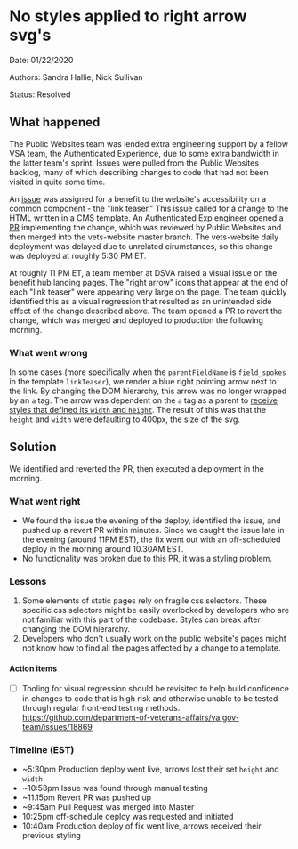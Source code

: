 # No styles applied to right arrow svg's

Date: 01/22/2020

Authors: Sandra Hallie, Nick Sullivan

Status: Resolved

## What happened
The Public Websites team was lended extra engineering support by a fellow VSA team, the Authenticated Experience, due to some extra bandwidth in the latter team's sprint. Issues were pulled from the Public Websites backlog, many of which describing changes to code that had not been visited in quite some time.

An [issue](https://github.com/department-of-veterans-affairs/va.gov-team/issues/3556) was assigned for a benefit to the website's accessibility on a common component - the "link teaser." This issue called for a change to the HTML written in a CMS template. An Authenticated Exp engineer opened a [PR](https://github.com/department-of-veterans-affairs/vets-website/pull/15698) implementing the change, which was reviewed by Public Websites and then merged into the vets-website master branch. The vets-website daily deployment was delayed due to unrelated cirumstances, so this change was deployed at roughly 5:30 PM ET.

At roughly 11 PM ET, a team member at DSVA raised a visual issue on the benefit hub landing pages. The "right arrow" icons that appear at the end of each "link teaser" were appearing very large on the page. The team quickly identified this as a visual regression that resulted as an unintended side effect of the change described above. The team opened a PR to revert the change, which was merged and deployed to production the following morning.

### What went wrong
In some cases (more specifically when the `parentFieldName` is `field_spokes` in the template `linkTeaser`), we render a blue right pointing arrow next to the link. By changing the DOM hierarchy, this arrow was no longer wrapped by an `a` tag.
The arrow was dependent on the `a` tag as a parent to [receive styles that defined its `width` and `height`](https://github.com/department-of-veterans-affairs/veteran-facing-services-tools/blob/8d39616e957cb44b6664a658b2c51dca8076fe7e/packages/formation/sass/modules/_m-hub-page-link-list.scss).
The result of this was that the `height` and `width` were defaulting to 400px, the size of the svg.

## Solution
We identified and reverted the PR, then executed a deployment in the morning.

### What went right
- We found the issue the evening of the deploy, identified the issue, and pushed up a revert PR within minutes. Since we caught the issue late in the evening (around 11PM EST), the fix went out with an off-scheduled deploy in the morning around 10.30AM EST.
- No functionality was broken due to this PR, it was a styling problem.

### Lessons
1. Some elements of static pages rely on fragile css selectors. These specific css selectors might be easily overlooked by developers who are not familiar with this part of the codebase. Styles can break after changing the DOM hierarchy.
1. Developers who don't usually work on the public website's pages might not know how to find all the pages affected by a change to a template.

#### Action items
- [ ] Tooling for visual regression should be revisited to help build confidence in changes to code that is high risk and otherwise unable to be tested through regular front-end testing methods. https://github.com/department-of-veterans-affairs/va.gov-team/issues/18869

### Timeline (EST)
- ~5:30pm Production deploy went live, arrows lost their set `height` and `width`
- ~10:58pm Issue was found through manual testing
- ~11.15pm Revert PR was pushed up
- ~9:45am Pull Request was merged into Master
- 10:25pm off-schedule deploy was requested and initiated
- 10:40am Production deploy of fix went live, arrows received their previous styling
